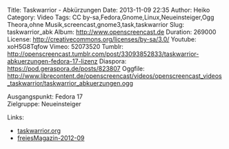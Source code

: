Title: Taskwarrior - Abkürzungen
Date: 2013-11-09 22:35
Author: Heiko
Category: Video
Tags: CC by-sa,Fedora,Gnome,Linux,Neueinsteiger,Ogg Theora,ohne Musik,screencast,gnome3,task,taskwarrior
Slug: taskwarrior_abk
Album: http://www.openscreencast.de
Duration: 269000
License: http://creativecommons.org/licenses/by-sa/3.0/
Youtube: xoH5G8Tqfow
Vimeo: 52073520
Tumblr: http://openscreencast.tumblr.com/post/33093852833/taskwarrior-abkuerzungen-fedora-17-lizenz
Diaspora: https://pod.geraspora.de/posts/823807
Oggfile: http://www.librecontent.de/openscreencast/videos/openscreencast_videos_taskwarrior/taskwarrior_abkuerzungen.ogg

Ausgangspunkt: Fedora 17  
Zielgruppe: Neueinsteiger  

Links:

  * [taskwarrior.org](http://taskwarrior.org/ "Link zu taskwarrior" )
  * [freiesMagazin-2012-09](http://www.freiesmagazin.de/mobil/freiesMagazin-2012-09.html#12_09_taskwarrior_02 "Link zu freiesmagazin.de" )

